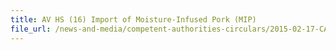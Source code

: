 ```yaml
---
title: AV HS (16) Import of Moisture-Infused Pork (MIP) 
file_url: /news-and-media/competent-authorities-circulars/2015-02-17-CA.pdf
---
```

